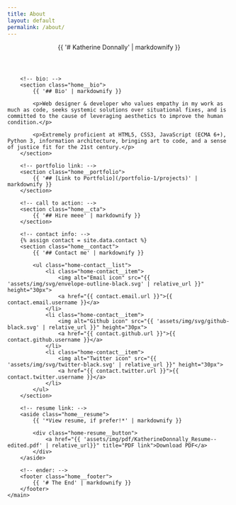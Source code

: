 ```yaml
---
title: About
layout: default
permalink: /about/
---
```


<div class="home-wrapper">
	<main class="home-grid-wrapper"> <!-- keeps structure separate from bg styles -->
		<!-- page header: -->
		<header class="home__header">
			{{ '# Katherine Donnally' | markdownify }}
		</header>

		<!-- bio: -->
		<section class="home__bio">
			{{ '## Bio' | markdownify }}

			<p>Web designer & developer who values empathy in my work as much as code, seeks systemic solutions over situational fixes, and is committed to the cause of leveraging aesthetics to improve the human condition.</p>

			<p>Extremely proficient at HTML5, CSS3, JavaScript (ECMA 6+), Python 3, information architecture, bringing art to code, and a sense of justice fit for the 21st century.</p>
		</section>

		<!-- portfolio link: -->
		<section class="home__portfolio">
			{{ '## [Link to Portfolio](/portfolio-1/projects)' | markdownify }}
		</section>

		<!-- call to action: -->
		<section class="home__cta">
			{{ '## Hire meee' | markdownify }}
		</section>

		<!-- contact info: -->
		{% assign contact = site.data.contact %}
		<section class="home__contact">
			{{ '## Contact me' | markdownify }}

			<ul class="home-contact__list">
				<li class="home-contact__item">
					<img alt="Email icon" src="{{ 'assets/img/svg/envelope-outline-black.svg' | relative_url }}" height="30px">
					<a href="{{ contact.email.url }}">{{ contact.email.username }}</a>
				</li>
				<li class="home-contact__item">
					<img alt="Github icon" src="{{ 'assets/img/svg/github-black.svg' | relative_url }}" height="30px">
					<a href="{{ contact.github.url }}">{{ contact.github.username }}</a>
				</li>
				<li class="home-contact__item">
					<img alt="Twitter icon" src="{{ 'assets/img/svg/twitter-black.svg' | relative_url }}" height="30px">
					<a href="{{ contact.twitter.url }}">{{ contact.twitter.username }}</a>
				</li>
			</ul>
		</section>

		<!-- resume link: -->
		<aside class="home__resume">
			{{ '*View resume, if prefer!*' | markdownify }}

			<div class="home-resume__button">
				<a href="{{ 'assets/img/pdf/KatherineDonnally_Resume--edited.pdf' | relative_url}}" title="PDF link">Download PDF</a>
			</div>
		</aside>

		<!-- ender: -->
		<footer class="home__footer">
			{{ '# The End' | markdownify }}
		</footer>
	</main>
</div>